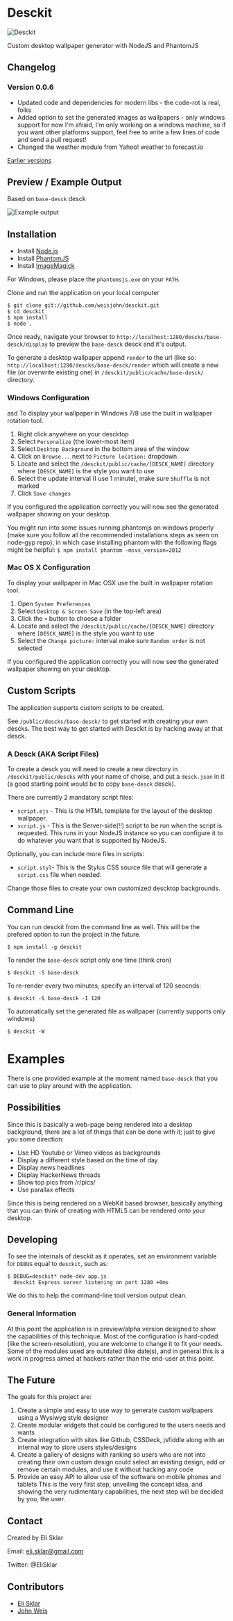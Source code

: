 # Desckit

![Desckit](https://raw.github.com/elis/desckit/master/public/images/logo.png)

Custom desktop wallpaper generator with NodeJS and PhantomJS

## Changelog

### Version 0.0.6

* Updated code and dependencies for modern libs - the code-rot is real, folks
* Added option to set the generated images as wallpapers - only windows support for now I'm afraid, I'm only working on a windows machine, so if you want other platforms support, feel free to write a few lines of code and send a pull request!
* Changed the weather module from Yahoo! weather to forecast.io

[Earlier versions](https://github.com/elis/desckit/wiki/Change-Log)

## Preview / Example Output

Based on `base-desck` desck

![Example output](http://i.imgur.com/frXoMT6.jpg)

## Installation

 - Install [Node.js](http://nodejs.org/download/)
 - Install [PhantomJS](http://phantomjs.org/download.html)
 - Install [ImageMagick](http://www.imagemagick.org/script/binary-releases.php)

For Windows, please place the `phantomsjs.exe` on your `PATH`.

Clone and run the application on your local computer

```shell
$ git clone git://github.com/weisjohn/desckit.git
$ cd desckit
$ npm install
$ node .
```

Once ready, navigate your browser to `http://localhost:1280/descks/base-desck/display` to preview the `base-desck` desck and it's output.

To generate a desktop wallpaper append `render` to the url (like so: `http://localhost:1280/descks/base-desck/render` which will create a new file (or overwrite existing one) in `/desckit/public/cache/base-desck/` directory.

### Windows Configuration
asd
To display your wallpaper in Windows 7/8 use the built in wallpaper rotation tool.

 1. Right click anywhere on your descktop
 2. Select `Personalize` (the lower-most item)
 3. Select `Desktop Background` in the bottom area of the window
 4. Click on `Browse...` next to `Picture location:` dropdown
 5. Locate and select the `/desckit/public/cache/[DESCK_NAME]` directory where `[DESCK_NAME]` is the style you want to use
 6. Select the update interval (I use 1 minute), make sure `Shuffle` is not marked
 7. Click `Save changes`

If you configured the application correctly you will now see the generated wallpaper showing on your desktop.

You might run into some issues running phantomjs on windows properly (make sure you follow all the recommended installations steps as seen on node-gyp repo), in which case installing phantom with the following flags might be helpful: `$ npm install phantom -msvs_version=2012`

### Mac OS X Configuration

To display your wallpaper in Mac OSX use the built in wallpaper rotation tool.

 1. Open `System Preferences`
 2. Select `Desktop & Screen Save` (in the top-left area)
 3. Click the `+` button to choose a folder
 4. Locate and select the `/desckit/public/cache/[DESCK_NAME]` directory where `[DESCK_NAME]` is the style you want to use
 5. Select the `Change picture:` interval make sure `Random order` is not selected

If you configured the application correctly you will now see the generated wallpaper showing on your desktop.


## Custom Scripts

The application supports custom scripts to be created.

See `/public/descks/base-desck/` to get started with creating your own descks. The best way to get started with Desckit is by hacking away at that desck.

### A Desck (AKA Script Files)

To create a desck you will need to create a new directory in `/desckit/public/descks` with your name of choise, and put a `desck.json` in it (a good starting point would be to copy `base-desck` desck).

There are currently 2 mandatory script files:

 - `script.ejs` - This is the HTML template for the layout of the desktop wallpaper.
 - `script.js` - This is the Server-side(!!) script to be run when the script is requested. This runs in your NodeJS instance so you can configure it to do whatever you want that is supported by NodeJS.

Optionally, you can include more files in scripts:

 - `script.styl`- This is the Stylus CSS source file that will generate a `script.css` file when needed.

Change those files to create your own customized descktop backgrounds.

## Command Line 

You can run desckit from the command line as well.  This will be the prefered option to run the project in the future.

```
$ npm install -g desckit
```

To render the `base-desck` script only one time (think cron)

```
$ desckit -S base-desck 
```

To re-render every two minutes, specify an interval of 120 seocnds:

```
$ desckit -S base-desck -I 120
```

To automatically set the generated file as wallpaper (currently supports only windows)

```
$ desckit -W
```


# Examples

There is one provided example at the moment named `base-desck` that you can use to play around with the application.

## Possibilities

Since this is basically a web-page being rendered into a desktop background, there are a lot of things that can be done with it; just to give you some direction:

 - Use HD Youtube or Vimeo videos as backgrounds
 - Display a different style based on the time of day
 - Display news headlines
 - Display HackerNews threads
 - Show top pics from /r/pics/
 - Use parallax effects

Since this is being rendered on a WebKit based browser, basically anything that you can think of creating with HTML5 can be rendered onto your desktop.

## Developing 

To see the internals of desckit as it operates, set an environment variable for `DEBUG` equal to `desckit`, such as:

```shell
$ DEBUG=desckit* node-dev app.js 
  desckit Express server listening on port 1280 +0ms
```

We do this to help the command-line tool version output clean.

### General Information

At this point the application is in preview/alpha version designed to show the capabilities of this technique. Most of the configuration is hard-coded (like the screen-resolution), you are welcome to change it to fit your needs. Some of the modules used are outdated (like datejs), and in general this is a work in progress aimed at hackers rather than the end-user at this point.

## The Future

The goals for this project are:

 1. Create a simple and easy to use way to generate custom wallpapers using a Wysiwyg style designer
 2. Create modular widgets that could be configured to the users needs and wants
 3. Create integration with sites like Github, CSSDeck, jsfiddle along with an internal way to store users styles/designs
 4. Create a gallery of designs with ranking so users who are not into creating their own custom design could select an existing design, add or remove certain modules, and use it without hacking any code
 5. Provide an easy API to allow use of the software on mobile phones and tablets
This is the very first step, unveiling the concept idea, and showing the very rudimentary capabilities, the next step will be decided by you, the user.

## Contact

Created by Eli Sklar

Email: eli.sklar@gmail.com

Twitter: @EliSklar

## Contributors

 - [Eli Sklar](http://github.com/elis)
 - [John Weis](http://github.com/weisjohn)
